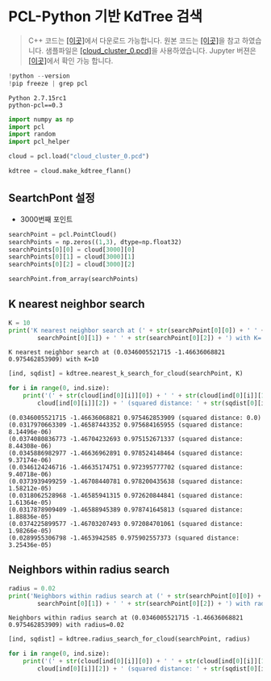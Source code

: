 
# PCL-Python 기반  KdTree 검색

> C++ 코드는 [[이곳]](https://github.com/adioshun/gitBook_Tutorial_PCL/blob/master/Intermediate/Part02-Chapter02-Search-Kdtree-PCL-Cpp.cpp)에서 다운로드 가능합니다. 원본 코드는 [[이곳]](https://github.com/strawlab/python-pcl/blob/master/examples/official/kdtree/kdtree_search.py)을 참고 하였습니다. 샘플파일은 [[cloud_cluster_0.pcd]](https://raw.githubusercontent.com/adioshun/gitBook_Tutorial_PCL/master/Intermediate/sample/cloud_cluster_0.pcd)을 사용하였습니다. Jupyter 버젼은 [[이곳]](https://github.com/adioshun/gitBook_Tutorial_PCL/blob/master/Intermediate/Part02-Chapter02-Search-Kdtree-PCL-Python.ipynb)에서 확인 가능 합니다. 



```python
!python --version 
!pip freeze | grep pcl 
```

    Python 2.7.15rc1
    python-pcl==0.3



```python
import numpy as np
import pcl
import random
import pcl_helper
```


```python
cloud = pcl.load("cloud_cluster_0.pcd")
```


```python
kdtree = cloud.make_kdtree_flann()
```

## SeartchPont 설정 
- 3000번째 포인트


```python
searchPoint = pcl.PointCloud()
searchPoints = np.zeros((1,3), dtype=np.float32)
searchPoints[0][0] = cloud[3000][0]
searchPoints[0][1] = cloud[3000][1]
searchPoints[0][2] = cloud[3000][2]

searchPoint.from_array(searchPoints)
```

## K nearest neighbor search


```python
K = 10
print('K nearest neighbor search at (' + str(searchPoint[0][0]) + ' ' + str(
        searchPoint[0][1]) + ' ' + str(searchPoint[0][2]) + ') with K=' + str(K))
```

    K nearest neighbor search at (0.0346005521715 -1.46636068821 0.975462853909) with K=10



```python
[ind, sqdist] = kdtree.nearest_k_search_for_cloud(searchPoint, K)
```


```python
for i in range(0, ind.size):
    print('(' + str(cloud[ind[0][i]][0]) + ' ' + str(cloud[ind[0][i]][1]) + ' ' + str(
        cloud[ind[0][i]][2]) + ' (squared distance: ' + str(sqdist[0][i]) + ')')
```

    (0.0346005521715 -1.46636068821 0.975462853909 (squared distance: 0.0)
    (0.0317970663309 -1.46587443352 0.975684165955 (squared distance: 8.14496e-06)
    (0.0374080836773 -1.46704232693 0.975152671337 (squared distance: 8.44308e-06)
    (0.0345886982977 -1.46636962891 0.978524148464 (squared distance: 9.37174e-06)
    (0.0346124246716 -1.46635174751 0.972395777702 (squared distance: 9.40718e-06)
    (0.0373939499259 -1.46708440781 0.978200435638 (squared distance: 1.58212e-05)
    (0.0318062528968 -1.46585941315 0.972620844841 (squared distance: 1.61364e-05)
    (0.0317878909409 -1.46588945389 0.978741645813 (squared distance: 1.88836e-05)
    (0.0374225899577 -1.46703207493 0.972084701061 (squared distance: 1.98266e-05)
    (0.0289955306798 -1.4653942585 0.975902557373 (squared distance: 3.25436e-05)


## Neighbors within radius search


```python
radius = 0.02
print('Neighbors within radius search at (' + str(searchPoint[0][0]) + ' ' + str(
        searchPoint[0][1]) + ' ' + str(searchPoint[0][2]) + ') with radius=' + str(radius))
```

    Neighbors within radius search at (0.0346005521715 -1.46636068821 0.975462853909) with radius=0.02



```python
[ind, sqdist] = kdtree.radius_search_for_cloud(searchPoint, radius)
```


```python
for i in range(0, ind.size):
    print('(' + str(cloud[ind[0][i]][0]) + ' ' + str(cloud[ind[0][i]][1]) + ' ' + str(
        cloud[ind[0][i]][2]) + ' (squared distance: ' + str(sqdist[0][i]) + ')')
```
